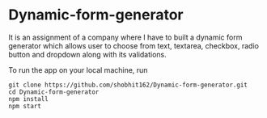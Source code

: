 # Dynamic-form-generator
It is an assignment of a company where I have to built a dynamic form generator which allows user to choose from text, textarea, checkbox, radio button and dropdown along with its validations.


To run the app on your local machine, run

```
git clone https://github.com/shobhit162/Dynamic-form-generator.git
cd Dynamic-form-generator
npm install
npm start
```
